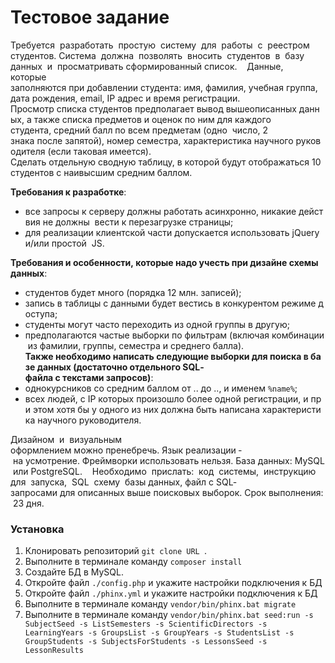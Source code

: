# Тестовое задание

Требуется  разработать  простую  систему  для  работы  с  реестром  студентов. Система  должна  позволять  вносить  студентов  в  базу  данных  и  просматривать сформированный список. 
 
Данные,  которые  заполняются при добавлении студента: имя, фамилия, учебная группа, дата рождения, email, IP адрес и время регистрации. 
 
Просмотр списка студентов предполагает вывод вышеописанных данных, а также списка предметов и оценок по ним для каждого студента, средний балл по всем предметам (одно  число, 2 знака после запятой), номер семестра, характеристика научного руководителя (если таковая имеется). 
 
Сделать отдельную сводную таблицу, в которой будут отображаться 10 студентов с наивысшим средним баллом. 

**Требования к разработке**: 
* все запросы к серверу должны работать асинхронно, никакие действия не должны 
вести к перезагрузке страницы; 
* для реализации клиентской части допускается использовать jQuery и/или простой 
JS.

**Требования и особенности, которые надо учесть при дизайне схемы данных**: 
* студентов будет много (порядка 1­2 млн. записей); 
* запись в таблицы с данными будет вестись в конкурентом режиме доступа; 
* студенты могут часто переходить из одной группы в другую; 
* предполагаются частые выборки по фильтрам (включая комбинации из фамилии, группы, семестра и среднего балла). 
 
**Также необходимо написать следующие выборки для поиска в базе данных (достаточно отдельного SQL­файла с текстами запросов)**: 
* однокурсников со средним баллом от .. до .., и именем ```%name%```; 
* всех людей, c IP которых произошло более одной регистрации, и при этом хотя бы у одного из них должна быть написана характеристика научного руководителя. 

Дизайном  и  визуальным  оформлением можно пренебречь. Язык реализации ­ на усмотрение. Фреймворки использовать нельзя. База данных: MySQL или PostgreSQL. 
 
Необходимо  прислать:  код  системы,  инструкцию  для  запуска,  SQL  схему  базы данных, файл с SQL­запросами для описанных выше поисковых выборок. Срок выполнения: 2­3 дня.

### Установка

1. Клонировать репозиторий ```git clone URL ```.
2. Выполните в терминале команду ```composer install```
3. Создайте БД в MySQL.
4. Откройте файл ```./config.php``` и укажите настройки подключения к БД
5. Откройте файл ```./phinx.yml``` и укажите настройки подключения к БД
6. Выполните в терминале команду ```vendor/bin/phinx.bat migrate```
7. Выполните в терминале команду ```vendor/bin/phinx.bat seed:run -s SubjectSeed -s ListSemesters -s ScientificDirectors -s LearningYears -s GroupsList -s GroupYears -s StudentsList -s GroupStudents -s SubjectsForStudents -s LessonsSeed -s LessonResults```
